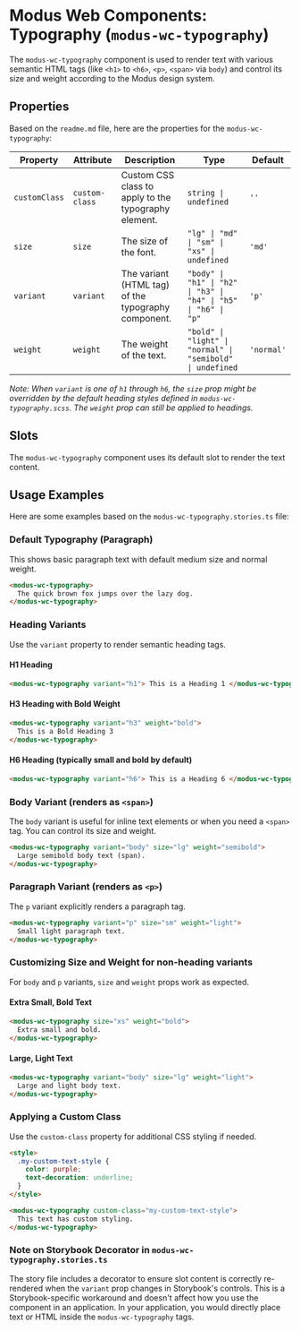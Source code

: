 # Modus Web Components: Typography (`modus-wc-typography`)

The `modus-wc-typography` component is used to render text with various semantic HTML tags (like `<h1>` to `<h6>`, `<p>`, `<span>` via `body`) and control its size and weight according to the Modus design system.

## Properties

Based on the `readme.md` file, here are the properties for the `modus-wc-typography`:

| Property      | Attribute      | Description                                          | Type                                                            | Default    |
| ------------- | -------------- | ---------------------------------------------------- | --------------------------------------------------------------- | ---------- |
| `customClass` | `custom-class` | Custom CSS class to apply to the typography element. | `string \| undefined`                                           | `''`       |
| `size`        | `size`         | The size of the font.                                | `"lg" \| "md" \| "sm" \| "xs" \| undefined`                     | `'md'`     |
| `variant`     | `variant`      | The variant (HTML tag) of the typography component.  | `"body" \| "h1" \| "h2" \| "h3" \| "h4" \| "h5" \| "h6" \| "p"` | `'p'`      |
| `weight`      | `weight`       | The weight of the text.                              | `"bold" \| "light" \| "normal" \| "semibold" \| undefined`      | `'normal'` |

_Note: When `variant` is one of `h1` through `h6`, the `size` prop might be overridden by the default heading styles defined in `modus-wc-typography.scss`. The `weight` prop can still be applied to headings._

## Slots

The `modus-wc-typography` component uses its default slot to render the text content.

## Usage Examples

Here are some examples based on the `modus-wc-typography.stories.ts` file:

### Default Typography (Paragraph)

This shows basic paragraph text with default medium size and normal weight.

```html
<modus-wc-typography>
  The quick brown fox jumps over the lazy dog.
</modus-wc-typography>
```

### Heading Variants

Use the `variant` property to render semantic heading tags.

#### H1 Heading

```html
<modus-wc-typography variant="h1"> This is a Heading 1 </modus-wc-typography>
```

#### H3 Heading with Bold Weight

```html
<modus-wc-typography variant="h3" weight="bold">
  This is a Bold Heading 3
</modus-wc-typography>
```

#### H6 Heading (typically small and bold by default)

```html
<modus-wc-typography variant="h6"> This is a Heading 6 </modus-wc-typography>
```

### Body Variant (renders as `<span>`)

The `body` variant is useful for inline text elements or when you need a `<span>` tag. You can control its size and weight.

```html
<modus-wc-typography variant="body" size="lg" weight="semibold">
  Large semibold body text (span).
</modus-wc-typography>
```

### Paragraph Variant (renders as `<p>`)

The `p` variant explicitly renders a paragraph tag.

```html
<modus-wc-typography variant="p" size="sm" weight="light">
  Small light paragraph text.
</modus-wc-typography>
```

### Customizing Size and Weight for non-heading variants

For `body` and `p` variants, `size` and `weight` props work as expected.

#### Extra Small, Bold Text

```html
<modus-wc-typography size="xs" weight="bold">
  Extra small and bold.
</modus-wc-typography>
```

#### Large, Light Text

```html
<modus-wc-typography variant="body" size="lg" weight="light">
  Large and light body text.
</modus-wc-typography>
```

### Applying a Custom Class

Use the `custom-class` property for additional CSS styling if needed.

```html
<style>
  .my-custom-text-style {
    color: purple;
    text-decoration: underline;
  }
</style>

<modus-wc-typography custom-class="my-custom-text-style">
  This text has custom styling.
</modus-wc-typography>
```

### Note on Storybook Decorator in `modus-wc-typography.stories.ts`

The story file includes a decorator to ensure slot content is correctly re-rendered when the `variant` prop changes in Storybook's controls. This is a Storybook-specific workaround and doesn't affect how you use the component in an application. In your application, you would directly place text or HTML inside the `modus-wc-typography` tags.

```

```
